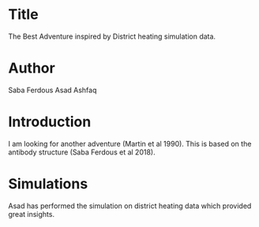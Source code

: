 # Title 

The Best Adventure inspired by District heating simulation data.


# Author
Saba Ferdous
Asad Ashfaq

# Introduction 
I am looking for another adventure (Martin et al 1990). This is based on the antibody structure (Saba Ferdous et al 2018).

# Simulations
Asad has performed the simulation on district heating data
which provided great insights. 
